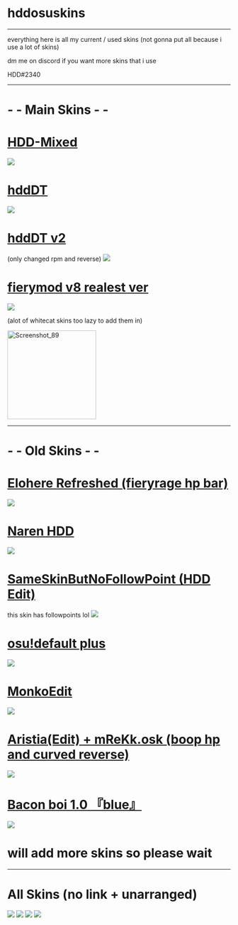 # hddosuskins

___

everything here is all my current / used skins (not gonna put all because i use a lot of skins)

dm me on discord if you want more skins that i use

HDD#2340
___



# - - Main Skins - -

# [HDD-Mixed](https://www.mediafire.com/file/2fy0e1atodrm0i0/HDD-Mixed.osk/file)
![](https://user-images.githubusercontent.com/102718462/160995659-00239d7a-0c23-44c5-af03-d2a37e7978bf.jpeg)


# [hddDT](https://www.mediafire.com/file/mvoep1yr2xd1tr4/hddDT.osk/file)
![](https://user-images.githubusercontent.com/102718462/163700990-2c89d533-e3b3-4c19-bfd0-81c083369580.jpg)

# [hddDT v2](https://www.mediafire.com/file/wqs40d3o65js0se/hddDT_v2.osk/file)
(only changed rpm and reverse)
![](https://user-images.githubusercontent.com/102718462/163710009-4ea19bad-dd4d-4b3a-aba5-e645842844df.jpg)


# [fierymod v8 realest ver](https://www.mediafire.com/file/4ryl6qqet0xs9nc/fierymod_v8_realest_ver.osk/file)
![](https://user-images.githubusercontent.com/102718462/163701139-0a8a676c-147c-42e2-aa2d-b79678af7906.jpg)


(alot of whitecat skins too lazy to add them in)

<img width="200" alt="Screenshot_89" src="https://user-images.githubusercontent.com/102718462/163701043-87c2676a-3bb2-4afc-be45-c9f2166e792b.png">

___
# - - Old Skins - -

# [Elohere Refreshed (fieryrage hp bar)](https://www.mediafire.com/file/4bciujy877j6uh5/EloHere_Refreshed_%2528fieryrage_hp_bar%2529.osk/file)
![](https://user-images.githubusercontent.com/102718462/160995781-67acc5c3-b992-4b1f-a25d-b601132d4978.jpeg)

# [Naren HDD](https://www.mediafire.com/file/6wiaom9lww8xt88/Naren_HDD.osk/file)
![](https://user-images.githubusercontent.com/102718462/160996156-931ea243-747e-408b-bdef-01318e6c5316.jpg)


# [SameSkinButNoFollowPoint (HDD Edit)](https://www.mediafire.com/file/1fptc6abbhse6wa/SameSkinButNoFollowpoint_%2528HDD_Edit%2529.osk/file)
this skin has followpoints lol
![](https://user-images.githubusercontent.com/102718462/161004986-ff088a56-ed6e-496c-90b5-accb872453ba.jpg)


# [osu!default plus](https://drive.google.com/file/d/1VGoNKywfDEK-xgQ_wgl4d0aLNU38GgUU/view)
![](https://user-images.githubusercontent.com/102718462/161004480-616791d1-b34d-44f5-b103-938a31006041.jpg)


# [MonkoEdit](https://www.mediafire.com/file/xthnviquoptb313/MonkoEdit.osk/file)
![](https://user-images.githubusercontent.com/102718462/161209581-74fc7248-98f4-4f59-a934-416c13d24702.jpg)


# [Aristia(Edit) + mReKk.osk (boop hp and curved reverse)](https://drive.google.com/file/d/1dVIq3CLLxVQkpvglgFAC2xl24-XzLm6R/view)
![](https://user-images.githubusercontent.com/102718462/161209251-9c07bfb7-e1ce-4dbf-8986-c3ad01b24772.jpg)


# [Bacon boi 1.0 『blue』](https://www.mediafire.com/file/4hwyxuav1j1imen/-_%25E3%2580%258ACK%25E3%2580%258B_Bacon_boi_1.0_%25E3%2580%258Eblue%25E3%2580%258F.osk/file)
![](https://user-images.githubusercontent.com/102718462/161210051-c2e3cd08-89ce-4265-95e1-f7bc8cf7099d.jpg)

# will add more skins so please wait

___

# All Skins (no link + unarranged)
![](https://user-images.githubusercontent.com/102718462/163700877-70a6f166-505a-428e-9469-82f48c804161.jpg)
![](https://user-images.githubusercontent.com/102718462/163700879-287403db-26de-427f-bacf-a093af99905f.jpg)
![](https://user-images.githubusercontent.com/102718462/163700880-95db66c0-e5c7-4434-ab3d-783974e1967f.jpg)
![](https://user-images.githubusercontent.com/102718462/163700881-2f91d2fa-afee-4ee5-8d63-8ec8529590c8.jpg)


